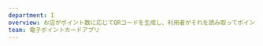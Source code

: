 ```yaml
---
department: I
overview: お店がポイント数に応じてQRコードを生成し、利用者がそれを読み取ってポイント数を付与、20ポイント毎にクーポンを取得できるアプリです。
team: 電子ポイントカードアプリ
---
```

